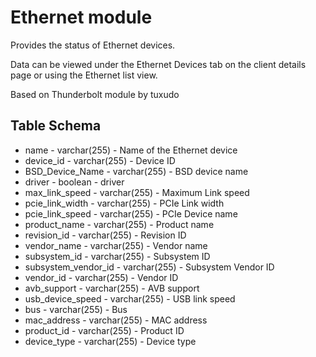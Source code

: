 Ethernet module
==============

Provides the status of Ethernet devices.

Data can be viewed under the Ethernet Devices tab on the client details page or using the Ethernet list view.

Based on Thunderbolt module by tuxudo

Table Schema
---
* name - varchar(255) - Name of the Ethernet device
* device_id - varchar(255) - Device ID
* BSD_Device_Name - varchar(255) - BSD device name
* driver - boolean - driver
* max_link_speed - varchar(255) - Maximum Link speed
* pcie_link_width - varchar(255) - PCIe Link width
* pcie_link_speed - varchar(255) - PCIe Device name
* product_name - varchar(255) - Product name
* revision_id - varchar(255) - Revision ID
* vendor_name - varchar(255) - Vendor name
* subsystem_id - varchar(255) - Subsystem ID
* subsystem_vendor_id - varchar(255) - Subsystem Vendor ID
* vendor_id - varchar(255) - Vendor ID
* avb_support - varchar(255) - AVB support
* usb_device_speed - varchar(255) - USB link speed
* bus - varchar(255) - Bus
* mac_address - varchar(255) - MAC address
* product_id - varchar(255) - Product ID
* device_type - varchar(255) - Device type


